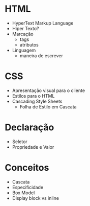 # HTML

- HyperText Markup Language
- Hiper Texto?
- Marcação
  - tags
  - atributos
- Linguagem
  - maneira de escrever

# CSS

- Apresentação visual para o cliente
- Estilos para o HTML
- Cascading Style Sheets
  - Folha de Estilo em Cascata

# Declaração

- Seletor
- Propriedade e Valor

# Conceitos

- Cascata
- Especificidade
- Box Model
- Display block vs inline
